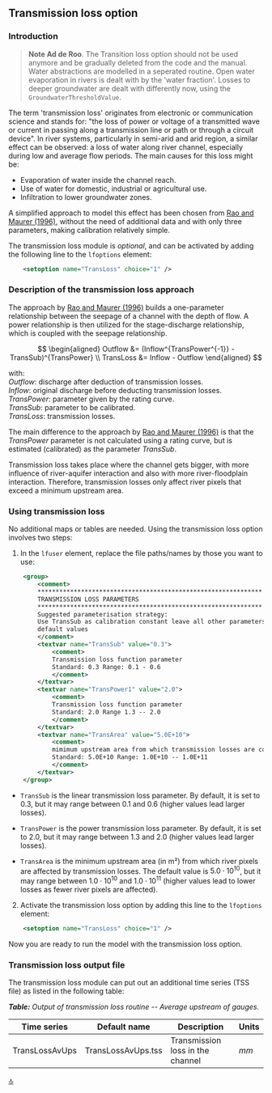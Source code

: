 ## Transmission loss option


### Introduction

> **Note Ad de Roo**. The Transition loss option should not be used anymore and be gradually deleted from the code and the manual. Water abstractions are modelled in a seperated routine. Open water evaporation in rivers is dealt with by the 'water fraction'. Losses to deeper groundwater are dealt with differently now, using the `GroundwaterThresholdValue`.

The term 'transmission loss' originates from electronic or communication science and stands for: "the loss of power or voltage of a transmitted wave or current in passing along a transmission line or path or through a circuit device". In river systems, particularly in semi-arid and arid region, a similar effect can be observed: a loss of water along river channel, especially during low and average flow periods. The main causes for this loss might be:

* Evaporation of water inside the channel reach.
* Use of water for domestic, industrial or agricultural use.
* Infiltration to lower groundwater zones.

A simplified approach to model this effect has been chosen from [Rao and Maurer (1996)](https://onlinelibrary.wiley.com/doi/abs/10.1111/j.1752-1688.1996.tb03484.x), without the need of additional data and with only three parameters, making calibration relatively simple.

The transmission loss module is *optional*, and can be activated by adding the following line to the `lfoptions` element:

```xml
    <setoption name="TransLoss" choice="1" />
```



### Description of the transmission loss approach

The approach by [Rao and Maurer (1996)](https://onlinelibrary.wiley.com/doi/abs/10.1111/j.1752-1688.1996.tb03484.x) builds a one-parameter relationship between the seepage of a channel with the depth of flow. 
A power relationship is then utilized for the stage-discharge relationship, which is coupled with the seepage relationship.

$$
\begin{aligned}
Outflow &= (Inflow^{TransPower^{-1}} - TransSub)^{TransPower} \\
TransLoss &= Inflow - Outflow
\end{aligned}
$$

with: 
       <br> $Outflow$: discharge after deduction of transmission losses.
       <br> $Inflow$: original discharge before deducting transmission losses.
       <br> $TransPower$: parameter given by the rating curve.
       <br> $TransSub$: parameter to be calibrated.
       <br> $TransLoss$: transmission losses.

The main difference to the approach by [Rao and Maurer (1996)](https://onlinelibrary.wiley.com/doi/abs/10.1111/j.1752-1688.1996.tb03484.x) is that the $TransPower$ parameter is not calculated using a rating curve, but is estimated (calibrated) as the parameter $TransSub$. 

Transmission loss takes place where the channel gets bigger, with more influence of river-aquifer interaction and also with more river-floodplain interaction. Therefore, transmission losses only affect river pixels that exceed a minimum upstream area.

### Using transmission loss 

No additional maps or tables are needed. Using the transmission loss option involves two steps:

1. In the `lfuser` element, replace the file paths/names by those you want to use:

```xml
	<group>                                                             
        <comment>                                                           
        **************************************************************               
        TRANSMISSION LOSS PARAMETERS                                          
        **************************************************************               
        Suggested parameterisation strategy:                                  
        Use TransSub as calibration constant leave all other parameters at\   
        default values                                                        
        </comment>                                                          
        <textvar name="TransSub" value="0.3">                           
            <comment>                                                           
            Transmission loss function parameter                                  
            Standard: 0.3 Range: 0.1 - 0.6                                        
            </comment>                                                          
        </textvar>                                                          
        <textvar name="TransPower1" value="2.0">                        
            <comment>                                                           
            Transmission loss function parameter                                  
            Standard: 2.0 Range 1.3 -- 2.0                                        
            </comment>                                                          
        </textvar>                                                          
        <textvar name="TransArea" value="5.0E+10">                      
            <comment>                                                           
            mimimum upstream area from which transmission losses are computed             
            Standard: 5.0E+10 Range: 1.0E+10 -- 1.0E+11                           
            </comment>                                                          
        </textvar>                                                          
	</group>                                                            
```

* `TransSub` is the linear transmission loss parameter. By default, it is set to 0.3, but it may range between 0.1 and 0.6 (higher values lead larger losses).

* `TransPower` is the power transmission loss parameter. By default, it is set to 2.0, but it may range between 1.3 and 2.0 (higher values lead larger losses).

* `TransArea` is the minimum upstream area (in m²) from which river pixels are affected by transmission losses. The default value is $5.0 \cdot 10^{10}$, but it may range between $1.0 \cdot 10^{10}$ and $1.0 \cdot 10^{11}$ (higher values lead to lower losses as fewer river pixels are affected).


2. Activate the transmission loss option by adding this line to the `lfoptions` element:

```xml
	<setoption name="TransLoss" choice="1" />
```

Now you are ready to run the model with the transmission loss option.


### Transmission loss output file

The transmission loss module can put out an additional time series (TSS file) as listed in the following table:

***Table:*** *Output of transmission loss routine -- Average upstream of gauges.*                                                           

| Time series    | Default name       | Description                      | Units |
| -------------- | ------------------ | -------------------------------- | ----- |
| TransLossAvUps | TransLossAvUps.tss | Transmission loss in the channel | $mm$  |

[🔝](#top)



